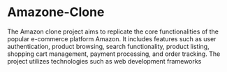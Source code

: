 # Amazone-Clone

The Amazon clone project aims to replicate the core functionalities of the popular e-commerce platform Amazon. 
It includes features such as user authentication, product browsing, search functionality, product listing, shopping 
cart management, payment processing, and order tracking. The project utilizes technologies 
such as web development frameworks
